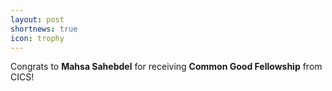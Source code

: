 ```yaml
---
layout: post
shortnews: true
icon: trophy
---
```


Congrats to **Mahsa Sahebdel** for receiving **Common Good Fellowship** from CICS!
